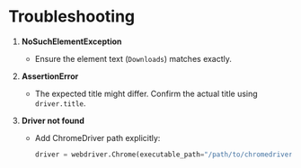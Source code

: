 # Troubleshooting

1. **NoSuchElementException**
   - Ensure the element text (`Downloads`) matches exactly.

2. **AssertionError**
   - The expected title might differ. Confirm the actual title using `driver.title`.

3. **Driver not found**
   - Add ChromeDriver path explicitly:
     ```python
     driver = webdriver.Chrome(executable_path="/path/to/chromedriver")
     ```
